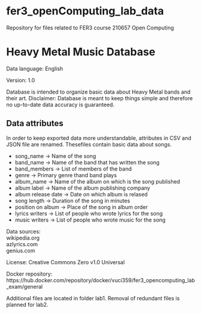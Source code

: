 # fer3_openComputing_lab_data
Repository for files related to FER3 course 210657 Open Computing
<h1>Heavy Metal Music Database</h1>
<p>Data language: English</p>
<p>Version: 1.0</p>
<p>
  Database is intended to organize basic data about Heavy Metal bands and their art.
  Disclaimer: Database is meant to keep things simple and therefore no up-to-date data accuracy is guaranteed.
</p>
<h2>Data attributes</h2>
<p>In order to keep exported data more understandable, attributes in CSV and JSON file are renamed. Thesefiles contain basic data about songs.</p>
<ul>
  <li>song_name -> Name of the song</li>
  <li>band_name -> Name of the band that has written the song</li>
  <li>band_members -> List of members of the band</li>
  <li>genre -> Primary genre thand band plays</li>
  <li>album_name -> Name of the album on which is the song published</li>
  <li>album label -> Name of the album publishing company</li>
  <li>album release date -> Date on which album is relased</li>
  <li>song length -> Duration of the song in minutes</li>
  <li>position on album -> Place of the song in album order</li>
  <li>lyrics writers -> List of people who wrote lyrics for the song</li>
  <li>music writers -> List of people who wrote music for the song</li>
</ul>
<p>Data sources: <br/> wikipedia.org <br/> azlyrics.com <br/> genius.com </p>
<p>License: Creative Commons Zero v1.0 Universal</p>
<p>Docker repository: https://hub.docker.com/repository/docker/vuci359/fer3_opencomputing_lab_exam/general</p>
<p>Additional files are located in folder lab1. Removal of redundant files is planned for lab2.</p>
